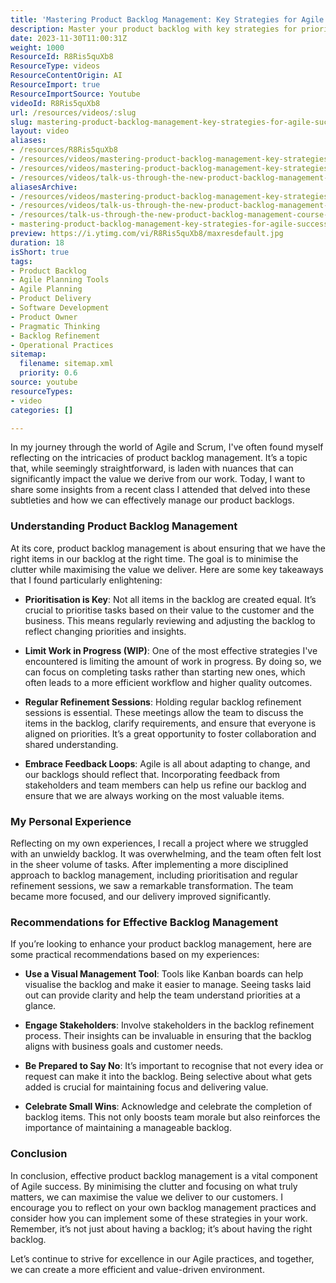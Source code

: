 ```yaml
---
title: 'Mastering Product Backlog Management: Key Strategies for Agile Success'
description: Master your product backlog with key strategies for prioritisation, WIP limits, and stakeholder engagement. Discover how to maximise value in Agile!
date: 2023-11-30T11:00:31Z
weight: 1000
ResourceId: R8Ris5quXb8
ResourceType: videos
ResourceContentOrigin: AI
ResourceImport: true
ResourceImportSource: Youtube
videoId: R8Ris5quXb8
url: /resources/videos/:slug
slug: mastering-product-backlog-management-key-strategies-for-agile-success-R8Ris5quXb8
layout: video
aliases:
- /resources/R8Ris5quXb8
- /resources/videos/mastering-product-backlog-management-key-strategies-for-agile-success-R8Ris5quXb8
- /resources/videos/mastering-product-backlog-management-key-strategies-for-agile-success
- /resources/videos/talk-us-through-the-new-product-backlog-management-course-from-scrum-org
aliasesArchive:
- /resources/videos/mastering-product-backlog-management-key-strategies-for-agile-success
- /resources/videos/talk-us-through-the-new-product-backlog-management-course-from-scrum-org
- /resources/talk-us-through-the-new-product-backlog-management-course-from-scrum-org
- mastering-product-backlog-management-key-strategies-for-agile-success-R8Ris5quXb8
preview: https://i.ytimg.com/vi/R8Ris5quXb8/maxresdefault.jpg
duration: 18
isShort: true
tags:
- Product Backlog
- Agile Planning Tools
- Agile Planning
- Product Delivery
- Software Development
- Product Owner
- Pragmatic Thinking
- Backlog Refinement
- Operational Practices
sitemap:
  filename: sitemap.xml
  priority: 0.6
source: youtube
resourceTypes:
- video
categories: []

---
```

In my journey through the world of Agile and Scrum, I've often found myself reflecting on the intricacies of product backlog management. It’s a topic that, while seemingly straightforward, is laden with nuances that can significantly impact the value we derive from our work. Today, I want to share some insights from a recent class I attended that delved into these subtleties and how we can effectively manage our product backlogs.

### Understanding Product Backlog Management

At its core, product backlog management is about ensuring that we have the right items in our backlog at the right time. The goal is to minimise the clutter while maximising the value we deliver. Here are some key takeaways that I found particularly enlightening:

- **Prioritisation is Key**: Not all items in the backlog are created equal. It’s crucial to prioritise tasks based on their value to the customer and the business. This means regularly reviewing and adjusting the backlog to reflect changing priorities and insights.

- **Limit Work in Progress (WIP)**: One of the most effective strategies I've encountered is limiting the amount of work in progress. By doing so, we can focus on completing tasks rather than starting new ones, which often leads to a more efficient workflow and higher quality outcomes.

- **Regular Refinement Sessions**: Holding regular backlog refinement sessions is essential. These meetings allow the team to discuss the items in the backlog, clarify requirements, and ensure that everyone is aligned on priorities. It’s a great opportunity to foster collaboration and shared understanding.

- **Embrace Feedback Loops**: Agile is all about adapting to change, and our backlogs should reflect that. Incorporating feedback from stakeholders and team members can help us refine our backlog and ensure that we are always working on the most valuable items.

### My Personal Experience

Reflecting on my own experiences, I recall a project where we struggled with an unwieldy backlog. It was overwhelming, and the team often felt lost in the sheer volume of tasks. After implementing a more disciplined approach to backlog management, including prioritisation and regular refinement sessions, we saw a remarkable transformation. The team became more focused, and our delivery improved significantly.

### Recommendations for Effective Backlog Management

If you’re looking to enhance your product backlog management, here are some practical recommendations based on my experiences:

- **Use a Visual Management Tool**: Tools like Kanban boards can help visualise the backlog and make it easier to manage. Seeing tasks laid out can provide clarity and help the team understand priorities at a glance.

- **Engage Stakeholders**: Involve stakeholders in the backlog refinement process. Their insights can be invaluable in ensuring that the backlog aligns with business goals and customer needs.

- **Be Prepared to Say No**: It’s important to recognise that not every idea or request can make it into the backlog. Being selective about what gets added is crucial for maintaining focus and delivering value.

- **Celebrate Small Wins**: Acknowledge and celebrate the completion of backlog items. This not only boosts team morale but also reinforces the importance of maintaining a manageable backlog.

### Conclusion

In conclusion, effective product backlog management is a vital component of Agile success. By minimising the clutter and focusing on what truly matters, we can maximise the value we deliver to our customers. I encourage you to reflect on your own backlog management practices and consider how you can implement some of these strategies in your work. Remember, it’s not just about having a backlog; it’s about having the right backlog. 

Let’s continue to strive for excellence in our Agile practices, and together, we can create a more efficient and value-driven environment.
